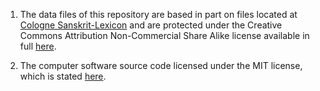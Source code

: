 1. The data files  of this repository are based in part on files located at
    [Cologne Sanskrit-Lexicon](http://www.sanskrit-lexicon.uni-koeln.de/) and are protected under the
    Creative Commons Attribution Non-Commercial Share Alike license available in full 
    [here](http://creativecommons.org/licenses/by-nc-sa/3.0/legalcode).

2. The  computer software source code  licensed under the
MIT license, which is stated [here](http://opensource.org/licenses/MIT).


    